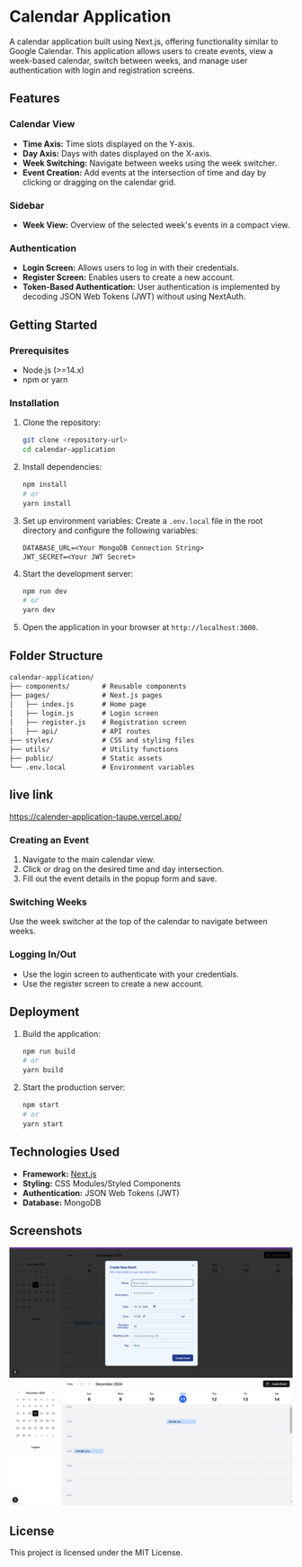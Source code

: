 # Calendar Application

A calendar application built using Next.js, offering functionality similar to Google Calendar. This application allows users to create events, view a week-based calendar, switch between weeks, and manage user authentication with login and registration screens.

## Features

### Calendar View
- **Time Axis:** Time slots displayed on the Y-axis.
- **Day Axis:** Days with dates displayed on the X-axis.
- **Week Switching:** Navigate between weeks using the week switcher.
- **Event Creation:** Add events at the intersection of time and day by clicking or dragging on the calendar grid.

### Sidebar
- **Week View:** Overview of the selected week's events in a compact view.

### Authentication
- **Login Screen:** Allows users to log in with their credentials.
- **Register Screen:** Enables users to create a new account.
- **Token-Based Authentication:** User authentication is implemented by decoding JSON Web Tokens (JWT) without using NextAuth.

## Getting Started

### Prerequisites
- Node.js (>=14.x)
- npm or yarn

### Installation
1. Clone the repository:
   ```bash
   git clone <repository-url>
   cd calendar-application
   ```

2. Install dependencies:
   ```bash
   npm install
   # or
   yarn install
   ```

3. Set up environment variables:
   Create a `.env.local` file in the root directory and configure the following variables:
   ```env
   DATABASE_URL=<Your MongoDB Connection String>
   JWT_SECRET=<Your JWT Secret>
   ```

4. Start the development server:
   ```bash
   npm run dev
   # or
   yarn dev
   ```

5. Open the application in your browser at `http://localhost:3000`.

## Folder Structure
```
calendar-application/
├── components/        # Reusable components
├── pages/             # Next.js pages
│   ├── index.js       # Home page
│   ├── login.js       # Login screen
│   ├── register.js    # Registration screen
│   ├── api/           # API routes
├── styles/            # CSS and styling files
├── utils/             # Utility functions
├── public/            # Static assets
└── .env.local         # Environment variables
```

## live link
https://calender-application-taupe.vercel.app/

### Creating an Event
1. Navigate to the main calendar view.
2. Click or drag on the desired time and day intersection.
3. Fill out the event details in the popup form and save.

### Switching Weeks
Use the week switcher at the top of the calendar to navigate between weeks.

### Logging In/Out
- Use the login screen to authenticate with your credentials.
- Use the register screen to create a new account.

## Deployment

1. Build the application:
   ```bash
   npm run build
   # or
   yarn build
   ```

2. Start the production server:
   ```bash
   npm start
   # or
   yarn start
   ```

## Technologies Used
- **Framework:** [Next.js](https://nextjs.org/)
- **Styling:** CSS Modules/Styled Components
- **Authentication:** JSON Web Tokens (JWT)
- **Database:** MongoDB


## Screenshots

![Screenshot](/public/event.png)
![Screenshot](/public/homepage.png)
## License
This project is licensed under the MIT License.

